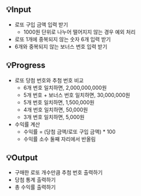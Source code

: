 ## 💡Input
- 로또 구입 금액 입력 받기
    - 1000원 단위로 나누어 떨어지지 않는 경우 예외 처리
- 로또 1개에 중복되지 않는 숫자 6개 입력 받기
- 6개와 중복되지 않는 보너스 번호 입력 받기

## 💡Progress
- 로또 당첨 번호와 추첨 번호 비교
    - 6개 번호 일치하면, 2,000,000,000원
    - 5개 번호 + 보너스 번호 일치하면, 30,000,000원
    - 5개 번호 일치하면, 1,500,000원
    - 4개 번호 일치하면, 50,000원
    - 3개 번호 일치하면, 5,000원
- 수익률 계산
    - 수익률 = (당첨 금액/로또 구입 금액) * 100
    - 수익률 소수 둘째 자리에서 반올림

## 💡Output
- 구매한 로또 개수만큼 추첨 번호 출력하기
- 당첨 통계 출력하기
- 총 수익률 출력하기